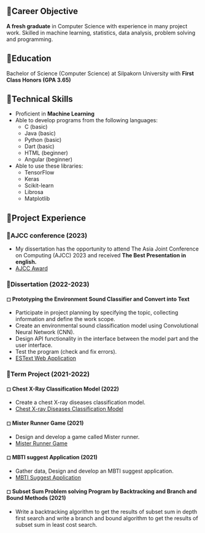 ## 🔸Career Objective
<b>A fresh graduate</b> in Computer Science with experience in many project work. Skilled in machine learning, statistics,
data analysis, problem solving and programming. 

## 🔸Education
Bachelor of Science (Computer Science) at Silpakorn University with <b>First Class Honors (GPA 3.65)</b>

## 🔸Technical Skills
- Proficient in <b>Machine Learning</b>
- Able to develop programs from the following languages:
  - C (basic)
  - Java (basic)
  - Python (basic)
  - Dart (basic)
  - HTML (beginner)
  - Angular (beginner)
- Able to use these libraries:
  - TensorFlow
  - Keras
  - Scikit-learn
  - Librosa
  - Matplotlib

## 🔸Project Experience
### 🔹AJCC conference (2023)
- My dissertation has the opportunity to attend The Asia Joint Conference on Computing (AJCC) 2023 and received <b>The Best Presentation in english.</b>
- [AJCC Award](https://www.facebook.com/cpsilpakorn/posts/pfbid0FPqxMkkcwhjrCwtmghUU4LuYwjP7hfhxQUpKrwvakBG1vYqoQSFaocAkhaXefYgml) 


### 🔹Dissertation (2022-2023)
#### ◻ Prototyping the Environment Sound Classifier and Convert into Text 
- Participate in project planning by specifying the topic, collecting information and define the work scope.
- Create an environmental sound classification model using Convolutional Neural Network (CNN).
- Design API functionality in the interface between the model part and the user interface.
- Test the program (check and fix errors).
- [ESText Web Application](https://es-text-somchx.vercel.app/Home) 

### 🔹Term Project (2021-2022)
#### ◻ Chest X-Ray Classification Model (2022)
- Create a chest X-ray diseases classification model.
- [Chest X-ray Diseases Classification Model](https://colab.research.google.com/drive/1k_Fx8QNb5NxSxvC9-UtZ1tW7lVK4igN1?authuser=1)

#### ◻ Mister Runner Game (2021)
- Design and develop a game called Mister runner.
- [Mister Runner Game](https://simmer.io/@thunwar/mister-runner-game)

#### ◻ MBTI suggest Application (2021)
- Gather data, Design and develop an MBTI suggest application.
- [MBTI Suggest Application](https://mbti-suggest.vercel.app/)

#### ◻ Subset Sum Problem solving Program by Backtracking and Branch and Bound Methods (2021)
- Write a backtracking algorithm to get the results of subset sum in depth first search and write a branch and bound algorithm to get the results of subset sum in least cost search.
